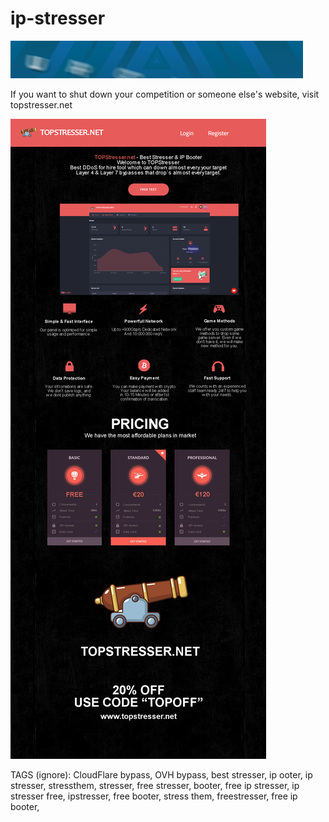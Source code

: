 # ip-stresser
![TOPStresser.net](https://github.com/topstresser/ip-stresser/blob/main/gif.gif)

If you want to shut down your competition or someone else's website, visit topstresser.net

![TOPStresser.net](https://github.com/topstresser/ip-stresser/blob/main/pQDSBx5.png)

TAGS (ignore):
CloudFlare bypass, OVH bypass, best stresser, ip ooter, ip stresser, stressthem, stresser, free stresser, booter, free ip stresser, ip stresser free, ipstresser, free booter, stress them, freestresser, free ip booter, 

